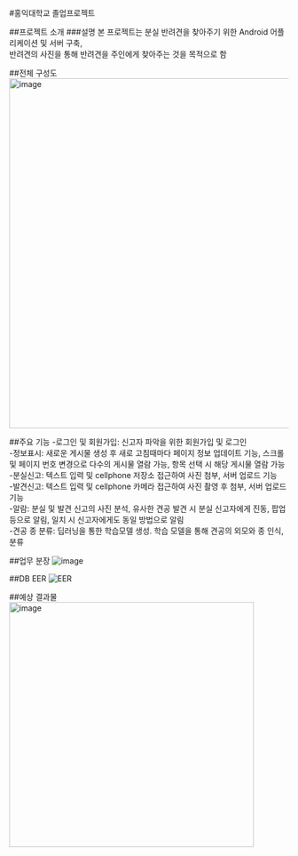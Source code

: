 #홍익대학교 졸업프로젝트

##프로젝트 소개
###설명
본 프로젝트는 분실 반려견을 찾아주기 위한 Android 어플리케이션 및 서버 구축, </br>
반려견의 사진을 통해 반려견을 주인에게 찾아주는 것을 목적으로 함


##전체 구성도
<img width="630" alt="image" src="https://user-images.githubusercontent.com/62103218/139622839-5a687f0c-58ff-4a66-95c8-83fc1a1f31cb.png">

##주요 기능
-로그인 및 회원가입: 신고자 파악을 위한 회원가입 및 로그인</br>
-정보표시: 새로운 게시물 생성 후 새로 고침때마다 페이지 정보 업데이트 기능, 스크롤 및 페이지 번호 변경으로 다수의 게시물 열람 가능, 항목 선택 시 해당 게시물 열람 가능</br>
-분실신고: 텍스트 입력 및 cellphone 저장소 접근하여 사진 첨부, 서버 업로드 기능</br>
-발견신고: 텍스트 입력 및 cellphone 카메라 접근하여 사진 촬영 후 첨부, 서버 업로드 기능</br>
-알람: 분실 및 발견 신고의 사진 분석, 유사한 견공 발견 시 분실 신고자에게 진동, 팝업 등으로 알림, 일치 시 신고자에게도 동일 방법으로 알림</br>
-견공 종 분류: 딥러닝을 통한 학습모델 생성. 학습 모델을 통해 견공의 외모와 종 인식, 분류</br>

##업무 분장
![image](https://user-images.githubusercontent.com/62103218/139622785-022b66b6-4655-417d-bba4-b4203aba79c9.png)

##DB EER
![EER](https://user-images.githubusercontent.com/62103218/139622698-781f1d10-3603-4778-97d1-0eb52f9c5a1f.png)

##예상 결과물
<img width="441" alt="image" src="https://user-images.githubusercontent.com/62103218/139623071-52b9b585-2a1c-4318-a8f0-61648856e6b1.png">
